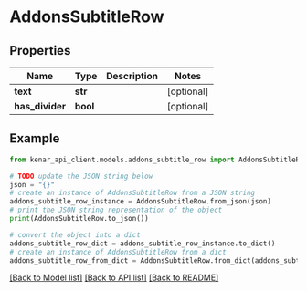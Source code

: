 # AddonsSubtitleRow


## Properties

Name | Type | Description | Notes
------------ | ------------- | ------------- | -------------
**text** | **str** |  | [optional] 
**has_divider** | **bool** |  | [optional] 

## Example

```python
from kenar_api_client.models.addons_subtitle_row import AddonsSubtitleRow

# TODO update the JSON string below
json = "{}"
# create an instance of AddonsSubtitleRow from a JSON string
addons_subtitle_row_instance = AddonsSubtitleRow.from_json(json)
# print the JSON string representation of the object
print(AddonsSubtitleRow.to_json())

# convert the object into a dict
addons_subtitle_row_dict = addons_subtitle_row_instance.to_dict()
# create an instance of AddonsSubtitleRow from a dict
addons_subtitle_row_from_dict = AddonsSubtitleRow.from_dict(addons_subtitle_row_dict)
```
[[Back to Model list]](../README.md#documentation-for-models) [[Back to API list]](../README.md#documentation-for-api-endpoints) [[Back to README]](../README.md)


